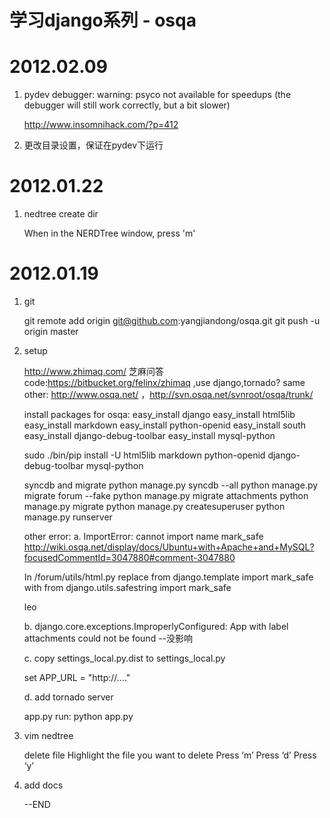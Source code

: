  学习django系列 - osqa
======================

# 2012.02.09

1. pydev debugger: warning: psyco not available for speedups (the debugger will still work correctly, but a bit slower) 

   http://www.insomnihack.com/?p=412
   
2. 更改目录设置，保证在pydev下运行

   
# 2012.01.22

1. nedtree create dir

   When in the NERDTree window, press 'm' 

# 2012.01.19

1. git

    git remote add origin git@github.com:yangjiandong/osqa.git
    git push -u origin master
    
2. setup

    http://www.zhimaq.com/ 芝麻问答
    code:https://bitbucket.org/felinx/zhimaq ,use django,tornado?
    same other: http://www.osqa.net/ ，http://svn.osqa.net/svnroot/osqa/trunk/ 

    install packages for osqa:
    easy_install django
    easy_install html5lib
    easy_install markdown
    easy_install python-openid
    easy_install south
    easy_install django-debug-toolbar
    easy_install mysql-python

    sudo ./bin/pip install -U html5lib markdown python-openid django-debug-toolbar mysql-python
  
    syncdb and migrate
    python manage.py syncdb --all
    python manage.py migrate forum --fake
    python manage.py migrate attachments
    python manage.py migrate
    python manage.py createsuperuser
    python manage.py runserver

    other error:
    a. ImportError: cannot import name mark_safe 
    http://wiki.osqa.net/display/docs/Ubuntu+with+Apache+and+MySQL?focusedCommentId=3047880#comment-3047880 

    In /forum/utils/html.py
    replace
    from django.template import mark_safe
    with
    from django.utils.safestring import mark_safe

    leo

    b. django.core.exceptions.ImproperlyConfigured: App with label attachments could not be found --没影响

    c. copy settings_local.py.dist to settings_local.py

    set APP_URL = "http://...."

    d. add tornado server

    app.py
    run: python app.py

3. vim nedtree

    delete file
    Highlight the file you want to delete
    Press ‘m’
    Press ‘d’
    Press ‘y’

4. add docs

   --END    
